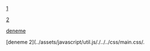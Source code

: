 [1](../assets/personal.html#L5)

[2](../assets/../one/deneme.md#L9)

[deneme](./../one/deneme.md)

[deneme 2](../assets/javascript/util.js/./../../css/main.css/.